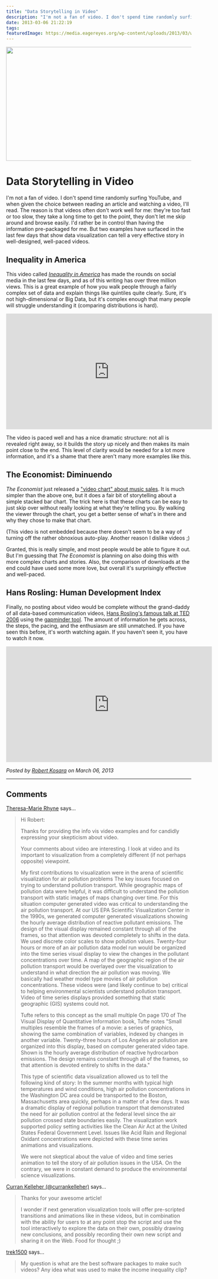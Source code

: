 ```yaml
---
title: "Data Storytelling in Video"
description: "I'm not a fan of video. I don't spend time randomly surfing YouTube, and when given the choice between reading an article and watching a video, I'll read. The reason is that videos often don't work well for me: they're too fast or too slow, they take a long time to get to the point, they don't let me skip around and browse easily. I'd rather be in control than having the information pre-packaged for me. But two examples have surfaced in the last few days that show data visualization can tell a very effective story in well-designed, well-paced videos."
date: 2013-03-06 21:22:19
tags: 
featuredImage: https://media.eagereyes.org/wp-content/uploads/2013/03/wealth-inequality.png
---
```


<p align="center"><img src="https://media.eagereyes.org/wp-content/uploads/2013/03/wealth-inequality.png" alt="" width="600" height="310" /></p>

# Data Storytelling in Video

I'm not a fan of video. I don't spend time randomly surfing YouTube, and when given the choice between reading an article and watching a video, I'll read. The reason is that videos often don't work well for me: they're too fast or too slow, they take a long time to get to the point, they don't let me skip around and browse easily. I'd rather be in control than having the information pre-packaged for me. But two examples have surfaced in the last few days that show data visualization can tell a very effective story in well-designed, well-paced videos.

## Inequality in America

This video called <em><a href="https://www.youtube.com/watch?v=QPKKQnijnsM">Inequality in America</a></em> has made the rounds on social media in the last few days, and as of this writing has over three million views. This is a great example of how you walk people through a fairly complex set of data and explain things like quintiles quite clearly. Sure, it's not high-dimensional or Big Data, but it's complex enough that many people will struggle understanding it (comparing distributions is hard).

<iframe width="560" height="315" src="https://www.youtube.com/embed/QPKKQnijnsM?si=KGqfMNAWoLxv6eN7" title="YouTube video player" frameborder="0" allow="accelerometer; autoplay; clipboard-write; encrypted-media; gyroscope; picture-in-picture; web-share" allowfullscreen></iframe>
<p></p>

The video is paced well and has a nice dramatic structure: not all is revealed right away, so it builds the story up nicely and then makes its main point close to the end. This level of clarity would be needed for a lot more information, and it's a shame that there aren't many more examples like this.

## The Economist: Diminuendo

<em>The Economist</em> just released a <a href="http://www.economist.com/blogs/graphicdetail/2013/03/daily-chart-1">"video chart" about music sales</a>. It is much simpler than the above one, but it does a fair bit of storytelling about a simple stacked bar chart. The trick here is that these charts can be easy to just skip over without really looking at what they're telling you. By walking the viewer through the chart, you get a better sense of what's in there and why they chose to make that chart.

(This video is not embedded because there doesn't seem to be a way of turning off the rather obnoxious auto-play. Another reason I dislike videos ;)

Granted, this is really simple, and most people would be able to figure it out. But I'm guessing that <em>The Economist</em> is planning on also doing this with more complex charts and stories. Also, the comparison of downloads at the end could have used some more love, but overall it's surprisingly effective and well-paced.

## Hans Rosling: Human Development Index

Finally, no posting about video would be complete without the grand-daddy of all data-based communication videos, <a href="https://www.youtube.com/watch?v=hVimVzgtD6w">Hans Rosling's famous talk at TED 2006</a> using the <a href="http://gapminder.org/">gapminder tool</a>. The amount of information he gets across, the steps, the pacing, and the enthusiasm are still unmatched. If you have seen this before, it's worth watching again. If you haven't seen it, you have to watch it now.

<iframe width="560" height="315" src="https://www.youtube.com/embed/hVimVzgtD6w?si=1pB-2RuuWwuxpB53" title="YouTube video player" frameborder="0" allow="accelerometer; autoplay; clipboard-write; encrypted-media; gyroscope; picture-in-picture; web-share" allowfullscreen></iframe>
<p></p>

_Posted by <a href="/about">Robert Kosara</a> on March 06, 2013_


<aside class="comments">

---
## Comments

<a href="http://theresamarierhyne.com/Theresa-Marie_Rhynes_Viewpoint/Blog/Blog.html" rel="nofollow noopener" target="_blank">Theresa-Marie Rhyne</a> says…
>	Hi Robert:
>	
>	Thanks for providing the info vis video examples and for candidly expressing your skepticism about video.
>	
>	Your comments about video are interesting. I look at video and its important to visualization from a completely different (if not perhaps opposite) viewpoint.  
>	
>	My first contributions to visualization were in the arena of scientific visualization for air pollution problems The key issues focused on trying to understand pollution transport.  While geographic maps of pollution data were helpful, it was difficult to understand the pollution transport with static images of maps changing over time. For this situation computer generated video was critical to understanding the air pollution transport. At our US EPA Scientific Visualization Center in the 1990s, we generated computer generated visualizations showing the hourly average distribution of reactive pollutant emissions.  The design of the visual display remained constant through all of the frames, so that attention was devoted completely to shifts in the data.  We used discrete color scales to show pollution values. Twenty-four hours  or more of an air pollution data model run would be organized into the time series visual display to view the changes in the pollutant concentrations over time.  A map of the geographic region of the air pollution transport would be overlayed over the visualization to understand in what direction the air pollution was moving.  We basically had weather model type movies of air pollution concentrations.  These videos were (and likely continue to be) critical to helping environmental scientists understand pollution transport.  Video of time series displays provided something that static geographic (GIS) systems could not. 
>	
>	
>	Tufte refers to this concept as the small multiple  On page 170 of The Visual Display of Quantitative Information book, Tufte notes "Small multiples resemble the frames of a movie: a series of graphics, showing the same combination of variables, indexed by changes in another variable. Twenty-three hours of Los Angeles air pollution are organized into this display, based on computer generated video tape.  Shown is the hourly average distribution of reactive hydrocarbon emissions. The design remains constant through all of the frames, so that attention is devoted entirely to shifts in the data." 
>	
>	This type of scientific data visualization allowed us to tell the following kind of story: In the summer months with typical high temperatures and wind conditions, high air pollution concentrations in the Washington DC area could be transported to the Boston, Massachusetts area quickly, perhaps in a matter of a few days. It was a dramatic display of regional pollution transport that demonstrated the need for air pollution control at the federal level since the air pollution crossed state boundaries easily. The visualization work supported policy setting activities like the Clean Air Act at the United States Federal Government Level. Issues like Acid Rain and Regional Oxidant concentrations were depicted with these time series animations and visualizations. 
>	
>	We were not skeptical about the value of video and time series animation to tell the story of air pollution issues in the USA.  On the contrary, we were in constant demand to produce the environmental science visualizations.

<a href="http://twitter.com/currankelleher" rel="nofollow noopener" target="_blank">Curran Kelleher (@currankelleher)</a> says…
>	Thanks for your awesome article!
>	
>	I wonder if next generation visualization tools will offer pre-scripted transitions and animations like in these videos, but in combination with the ability for users to at any point stop the script and use the tool interactively to explore the data on their own, possibly drawing new conclusions, and possibly recording their own new script and sharing it on the Web. Food for thought ;)

<a href="http://gravatar.com/trek1500" rel="nofollow noopener" target="_blank">trek1500</a> says…
>	My question is what are the best software packages to make such videos? Any idea what was used to make the income inequality clip?

</aside>

